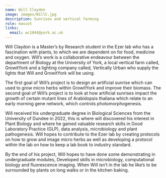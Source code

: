 ```yaml
---
name: Will Claydon
image: images/WillC.jpg
description: Sunrises and vertical farming
role: mascot
links:
  email: wc1044@york.ac.uk
---
```


Will Claydon is a Master’s by Research student in the Ezer lab who has a fascination with plants, to which we are dependent on for food, medicine and oxygen. Will’s work is a collaborative endeavour between the department of Biology at the University of York, a local vertical farm called, GrowitYork and a lighting company called, Vertically Urban who supply the lights that Will and GrowitYork will be using.

 

The first goal of Will’s project is to design an artificial sunrise which can used to grow micro herbs within GrowitYork and improve their biomass. The second goal of Will’s project is to look at how artificial sunrises impact the growth of certain mutant lines of Arabidopsis thaliana which relate to an early morning gene network, which controls photomorphogenesis.

 

Will received his undergraduate degree in Biological Sciences from the University of Dundee in 2022, this is where will discovered his interest in Plant Biology and where he gained valuable research skills in Good Laboratory Practice (GLP), data analysis, microbiology and plant pathogenesis. Will hopes to contribute to the Ezer lab by creating protocols on how to grow and image micro herbs as well as developing a protocol within the lab on how to keep a lab book to industry standard.

By the end of his project, Will hopes to have done some demonstrating in undergraduate modules, Developed skills in microbiology, computational biology and fluorescence imaging. When Will isn’t in the lab he like’s to be surrounded by plants on long walks or in the kitchen baking.   


